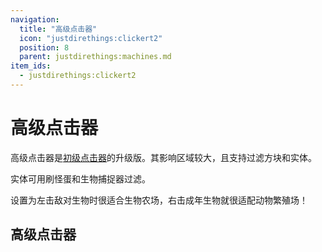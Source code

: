```yaml
---
navigation:
  title: "高级点击器"
  icon: "justdirethings:clickert2"
  position: 8
  parent: justdirethings:machines.md
item_ids:
  - justdirethings:clickert2
---
```


# 高级点击器

高级点击器是[初级点击器](./mach_clickert1.md)的升级版。其影响区域较大，且支持过滤方块和实体。

实体可用刷怪蛋和生物捕捉器过滤。

设置为左击敌对生物时很适合生物农场，右击成年生物就很适配动物繁殖场！

## 高级点击器



<Recipe id="justdirethings:clickert2" />

